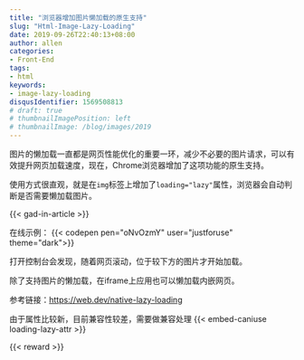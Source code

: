 ```yaml
---
title: "浏览器增加图片懒加载的原生支持"
slug: "Html-Image-Lazy-Loading"
date: 2019-09-26T22:40:13+08:00
author: allen
categories:
- Front-End
tags:
- html
keywords:
- image-lazy-loading
disqusIdentifier: 1569508813
# draft: true
# thumbnailImagePosition: left
# thumbnailImage: /blog/images/2019
---
```


图片的懒加载一直都是网页性能优化的重要一环，减少不必要的图片请求，可以有效提升网页加载速度，现在，Chrome浏览器增加了这项功能的原生支持。

<!--more-->

使用方式很直观，就是在`img`标签上增加了`loading="lazy"`属性，浏览器会自动判断是否需要懒加载图片。

{{< gad-in-article >}}

在线示例：
{{< codepen pen="oNvOzmY" user="justforuse" theme="dark">}}

打开控制台会发现，随着网页滚动，位于较下方的图片才开始加载。

除了支持图片的懒加载，在iframe上应用也可以懒加载内嵌网页。

参考链接：https://web.dev/native-lazy-loading

由于属性比较新，目前兼容性较差，需要做兼容处理
{{< embed-caniuse loading-lazy-attr >}}


<!-- {{< codepen pen="PKdOpB" user="justforuse" theme="dark">}} -->
<!-- {{< alert warning >}}
xxx
{{< /alert >}} -->
{{< reward >}}
